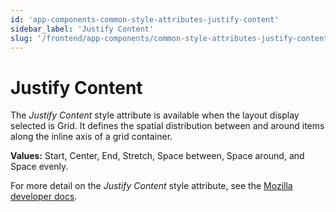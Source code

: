 ```yaml
---
id: 'app-components-common-style-attributes-justify-content'
sidebar_label: 'Justify Content'
slug: '/frontend/app-components/common-style-attributes-justify-content'
---
```

# Justify Content
The *Justify Content* style attribute is available when the layout display selected is Grid. It defines the spatial distribution between and around items along the inline axis of a grid container.

**Values:** Start, Center, End, Stretch, Space between, Space around, and Space evenly.

For more detail on the *Justify Content* style attribute, see the [Mozilla developer docs](https://developer.mozilla.org/en-US/docs/Web/CSS/justify-content).

